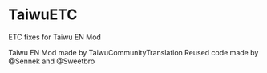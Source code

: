 # TaiwuETC
ETC fixes for Taiwu EN Mod

Taiwu EN Mod made by TaiwuCommunityTranslation
Reused code made by @Sennek and @Sweetbro
